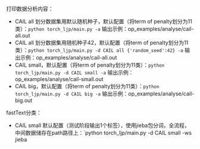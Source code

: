 打印数据分析内容：
- CAIL all 划分数据集用默认随机种子，默认配置（将term of penalty划分为11类）：`python torch_ljp/main.py -a` 输出示例：op_examples/analyse/cail-all.out
- CAIL all 划分数据集用随机种子42，默认配置（将term of penalty划分为11类）：`python torch_ljp/main.py -d CAIL all {'random_seed':42} -a` 输出示例：op_examples/analyse/cail-all.out
- CAIL small，默认配置（将term of penalty划分为11类）：`python torch_ljp/main.py -d CAIL small -a` 输出示例：op_examples/analyse/cail-small.out
- CAIL big，默认配置（将term of penalty划分为11类）：`python torch_ljp/main.py -d CAIL big -a` 输出示例：op_examples/analyse/cail-big.out

fastText分类：
- CAIL small 默认配置（测试阶段输出1个标签），使用jieba包分词，全流程，中间数据储存在path路径上：`python torch_ljp/main.py -d CAIL small -ws jieba 
